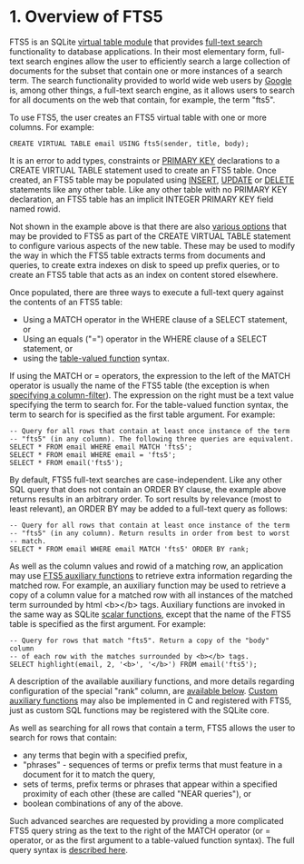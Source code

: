 # 1\. Overview of FTS5


FTS5 is an SQLite [virtual table module](c3ref/module.html) that provides
[full\-text search](https://en.wikipedia.org/wiki/Full_text_search)
functionality to database applications. In their most elementary form,
full\-text search engines allow the user to efficiently search a large
collection of documents for the subset that contain one or more instances of a
search term. The search functionality provided to world wide web users by
[Google](https://www.google.com/) is, among other things, a full\-text search
engine, as it allows users to search for all documents on the web that contain,
for example, the term "fts5".



To use FTS5, the user creates an FTS5 virtual table with one or more
columns. For example:




```
CREATE VIRTUAL TABLE email USING fts5(sender, title, body);

```

It is an error to add types, constraints or [PRIMARY KEY](lang_createtable.html#primkeyconst) declarations to
a CREATE VIRTUAL TABLE statement used to create an FTS5 table. Once created,
an FTS5 table may be populated using [INSERT](lang_insert.html), [UPDATE](lang_update.html) or [DELETE](lang_delete.html) statements
like any other table. Like any other table with no PRIMARY KEY declaration, an
FTS5 table has an implicit INTEGER PRIMARY KEY field named rowid.



Not shown in the example above is that there are also
[various options](fts5.html#fts5_table_creation_and_initialization) that may be provided to FTS5 as
part of the CREATE VIRTUAL TABLE statement to configure various aspects of the
new table. These may be used to modify the way in which the FTS5 table extracts
terms from documents and queries, to create extra indexes on disk to speed up
prefix queries, or to create an FTS5 table that acts as an index on content
stored elsewhere.



Once populated, there are three ways to execute a full\-text query against
the contents of an FTS5 table:



* Using a MATCH operator in the WHERE clause of a SELECT statement, or
* Using an equals ("\=") operator in the WHERE clause of a SELECT statement, or
* using the [table\-valued function](vtab.html#tabfunc2) syntax.


If using the MATCH or \= operators, the expression to the left of the MATCH
 operator is usually the name of the FTS5 table (the exception is when
 [specifying a column\-filter](fts5.html#fts5_column_filters)). The expression on the right
 must be a text value specifying the term to search for. For the table\-valued
 function syntax, the term to search for is specified as the first table argument.
 For example:




```
-- Query for all rows that contain at least once instance of the term
-- "fts5" (in any column). The following three queries are equivalent.
SELECT * FROM email WHERE email MATCH 'fts5';
SELECT * FROM email WHERE email = 'fts5';
SELECT * FROM email('fts5');

```

 By default, FTS5 full\-text searches are case\-independent. Like any other
SQL query that does not contain an ORDER BY clause, the example above returns
results in an arbitrary order. To sort results by relevance (most to least
relevant), an ORDER BY may be added to a full\-text query as follows:




```
-- Query for all rows that contain at least once instance of the term
-- "fts5" (in any column). Return results in order from best to worst
-- match.  
SELECT * FROM email WHERE email MATCH 'fts5' ORDER BY rank;

```

 As well as the column values and rowid of a matching row, an application
may use [FTS5 auxiliary functions](fts5.html#_auxiliary_functions_) to retrieve extra information regarding
the matched row. For example, an auxiliary function may be used to retrieve
a copy of a column value for a matched row with all instances of the matched
term surrounded by html \<b\>\</b\> tags. Auxiliary functions are
invoked in the same way as SQLite [scalar functions](lang_corefunc.html), except that the name
of the FTS5 table is specified as the first argument. For example:




```
-- Query for rows that match "fts5". Return a copy of the "body" column
-- of each row with the matches surrounded by <b></b> tags.
SELECT highlight(email, 2, '<b>', '</b>') FROM email('fts5');

```

A description of the available auxiliary functions, and more details
regarding configuration of the special "rank" column, are
[available below](fts5.html#_auxiliary_functions_). [Custom auxiliary functions](fts5.html#custom_auxiliary_functions) may also be implemented in C and registered with
FTS5, just as custom SQL functions may be registered with the SQLite core.



 As well as searching for all rows that contain a term, FTS5 allows
the user to search for rows that contain:



* any terms that begin with a specified prefix,
* "phrases" \- sequences of terms or prefix terms that must feature in a
 document for it to match the query,
* sets of terms, prefix terms or phrases that appear within a specified
 proximity of each other (these are called "NEAR queries"), or
* boolean combinations of any of the above.


 Such advanced searches are requested by providing a more complicated
FTS5 query string as the text to the right of the MATCH operator (or \=
operator, or as the first argument to a table\-valued function syntax). The
full query syntax is [described here](fts5.html#full_text_query_syntax).




